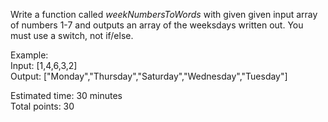 Write a function called *weekNumbersToWords* with given given input array of numbers 1-7 and outputs an array of the weeksdays written out. You must use a switch, not if/else.

Example: <br>
Input: [1,4,6,3,2] <br>
Output: ["Monday","Thursday","Saturday","Wednesday","Tuesday"]

Estimated time: 30 minutes <br>
Total points: 30
